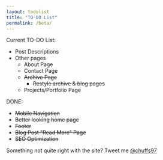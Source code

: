 ```yaml
---
layout: todolist
title: "TO-DO List"
permalink: /beta/
---
```


Current TO-DO List:

- Post Descriptions
- Other pages
  - About Page
  - Contact Page
  - ~~Archive Page~~
    - ~~Restyle archive & blog pages~~
  - Projects/Portfolio Page

DONE:
- ~~Mobile Navigation~~
- ~~Better looking home page~~
- ~~Footer~~
- ~~Blog Post "Read More" Page~~
- ~~SEO Optimization~~


Something not quite right with the site? Tweet me [@chuffs97](https://twitter.com/chuffs97 "My Twitter")

